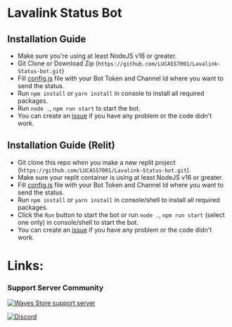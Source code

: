 # Lavalink Status Bot

## Installation Guide
  
- Make sure you're using at least NodeJS v16 or greater.
- Git Clone or Download Zip (`https://github.com/LUCASS7001/Lavalink-Status-bot.git`)
- Fill [config.js](https://github.com/LUCASS7001/Lavalink-Status-bot/blob/master/src/config.js) file with your Bot Token and Channel Id where you want to send the status.
- Run `npm install` or `yarn install` in console to install all required packages.
- Run `node .`, `npm run start` to start the bot.
- You can create an [issue](https://github.com/LUCASS7001/Lavalink-Status-bot/issues) if you have any problem or the code didn't work.

## Installation Guide (Relit)

- Git clone this repo when you make a new replit project (`https://github.com/LUCASS7001/Lavalink-Status-bot.git`).
- Make sure your replit container is using at least NodeJS v16 or greater.
- Fill [config.js](https://github.com/LUCASS7001/Lavalink-Status-bot/blob/master/src/config.js) file with your Bot Token and Channel Id where you want to send the status.
- Run `npm install` or `yarn install` in console/shell to install all required packages.
- Click the `Run` button to start the bot or run `node .`, `npm run start` (select one only) in console/shell to start the bot.
- You can create an [issue](https://github.com/LUCASS7001/Lavalink-Status-bot/issues) if you have any problem or the code didn't work.

# Links: 

### Support Server Community
[![Waves Store support server](https://discord.com/api/guilds/968913790752141352/widget.png)](https://discord.gg/4tHdFJxPhb)

[![Discord](https://media.discordapp.net/attachments/1093122923319009381/1105866770583142501/waves_store_image.png?width=1439&height=258)](https://discord.gg/4tHdFJxPhb)
